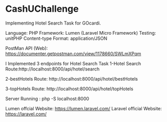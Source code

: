 # CashUChallenge
Implementing Hotel Search Task for GOcardi.


Language: PHP
Framework: Lumen (Laravel Micro Framework)
Testing: unitPHP 
Content-type Format: application/JSON


PostMan API (Web): https://documenter.getpostman.com/view/1178660/SWLmXPqm



I Implemented 3 endpoints for Hotel Search Task
1-Hotel Search
Route:http://localhost:8000/api/hotel/search

2-bestHotels
Route: http://localhost:8000/api/hotel/bestHotels

3-topHotels
Route: http://localhost:8000/api/hotel/topHotels

Server Running : php -S localhost:8000


Lumen offcial Website: https://lumen.laravel.com/
Laravel official Website: https://laravel.com/

